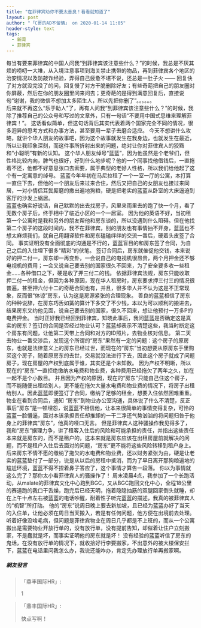 ```yaml
---
title: "在菲律宾劝你不要太善良！看看就知道了"
layout: post
author: "「C哥的AD不留情」 on 2020-01-14 11:05"
header-style: text
tags:
  - 新闻
  - 菲律宾
---
```


每当有要来菲律宾的中国人问我“到菲律宾该注意些什么？”的时候，我总是不厌其烦的唠叨一大堆，从入境注意事项到海关禁止携带的物品，再到菲律宾各个地区的治安情况以及防敲诈经验，弄得自己疲惫不堪不说，还总是一肚子火 —— 回复快了对方就没完没了的问，回复慢了对方干脆删除好友；有些奇葩把自己的朋友圈对你屏蔽，然后在你的朋友圈里问来问去；更奇葩的是得到满意回复后，直接说句“谢谢，我的微信不想加太多陌生人，所以先把你删了”。。。。。。<input type="hidden" value="菲乐园提供">
<br>
后来就不再这么“乐于助人”了，再有人问我“到菲律宾该注意些什么？”的时候，我除了推荐自己的公众号和写过的文章外，只有一句话“不要用中国式思维来理解菲律宾！”。
这话看似简单，但这句话背后其实代表着两个国家完全不同的情况，很多迥异的思考方式和办事方法，甚至要用一辈子去磨合适应。
今天不想讲什么攻略，就讲个华人朋友的故事吧，因为这个故事就发生在我身边，也就发生在最近，所以让我印象深刻，而这件事所折射出来的问题，绝对让你对菲律宾人的狡黠和“小聪明”有新的认知。
这个华人朋友绰号“蓝蓝”，因为他虽然是个老爷们，但性格比较内向，脾气也很好，好到什么地步呢？他的一个同事找他借钱后，一直拖着不还，他都不好意思张口去索要，属于典型的老好人性格，所以我们给他起了这个有一定寓意的绰号。
蓝蓝今年年初在马尼拉租了一个一室一厅的公寓，本打算一直住下去，但他的一个朋友后来过来合住，然后又把自己的女朋友也接过来同居，一对小情侣耳鬓厮磨的撒出遍地狗粮，硬是把老实的蓝蓝从卧室的大床逼迫到客厅的沙发上蜗居。
<br>
蓝蓝也确实好说话，自己默默的出去找房子，风里来雨里去的跑了快一个月，看了无数个房子后，终于相中了临近小区的一个一居室。
因为他的英语不好，当初租第一个公寓时是我和另外的朋友帮他和房东谈的，所以没遇到什么阻碍。但在他找第二个房子的这段时间内，我不在菲律宾，别的朋友也有事情抽不开身，蓝蓝也不想太麻烦我们，就自己用翻译软件和房东磕磕绊绊的交流一番后，硬着头皮签了合同。
事实证明没有全面彻底的沟通是不行的，蓝蓝盲目的和房东签了合同，为自己之后的入住埋下很多“精彩”的伏笔。
签订合同后，房东就催促他交钱，本来说好的押二付一，房东却一再变卦，一会说自己的电视机很昂贵，两个月押金还不够电视机的费用；一会又说自己要去别的国家很久不回来，为了安全要多收一些租金……各种借口之下，硬是收了押三付二的钱。
依据菲律宾法规，房东只能收取押二付一的租金，但因为各种原因，现在华人租房时，房东要求押三付三的情况很普遍，甚至押六付十二的奇葩合同也有，并且，很多华人并不认为这是不正常现象，反而很“体谅”房东，认为这是房源紧张的合理现象。
善良的蓝蓝相信了房东的种种说辞，在房东巧舌如簧的算计下多交了不少钱，本以为可以顺利的搬进去，结果房东又约他见面，说自己要去别的国家，很久不回来，想让他预付一万多P的电费押金。
当时正好我已经回到菲律宾，知晓此事后，我问蓝蓝是否确定这是真实的房东？签订的合同是否经过物业认可？蓝蓝却表示不清楚这些，我当时断定这个房东有问题，让他第二天带上合同和对方的ID照片，去物业核对信息。
第二天去物业一番交涉后，发现这个所谓的“房东”果然有一定的问题：这个房子的原房东，也就是法律意义上的房东已经过世，而现在的“房东”当初想要从原房东手里购买这个房子，随着原房东的去世，交易就没法进行下去，因此这个房子就成了问题房子，现在房屋的产权到底属于谁，其实还是个未知数。
因为产权不明晰，所以现在的“房东”一直拒绝缴纳水电费和物业费，各种费用已经拖欠了两年之久，加在一起不是个小数目。
并且因为产权的原因，现在的“房东”只能自己住这个房子，而不能随便出租给别人，更不能在拖欠大量水电费和物业费的情况下，将房子出租给别人。因此蓝蓝即便签订了合同，缴纳了足够的租金，想要入住依然困难重重。
物业在看到合同后，通知 “房东”到物业办公室沟通，具体说了什么不清楚，反正事后“房东”是一顿埋怨，说蓝蓝不相信他，让本来很简单的事情变得复杂，可怜的蓝蓝一脸懵逼，面对本该承担责任却推卸的一干二净还气势汹汹的将问题归咎于他身上的菲律宾“房东”，他真的哑口无言。
但是菲律宾人这种骚操作我见得多了，我和“房东”据理力争，讲了租客入住后的风险和可能承担的责任，并指出这些责任本来就是房东的，而不是租户的，这本来就是房东应该在出租房屋前就解决的问题，而不是租户入住后去面对的问题，“房东”更不能将这些风险转移到租户身上。
后来房东不情不愿的缴纳了拖欠的水电费和物业费，还以财务紧张为由，硬是让老实的蓝蓝垫付了一部分，说是从以后的房租中抵消，而为了早日离开那狗粮遍地的尴尬环境，蓝蓝不得不捏着鼻子答应了，这个事情才算告一段落。
你以为事情就这么完了？那你太小看菲律宾人的骚操作了！
周末凌晨4点，我参加了一个长跑活动，从malate的菲律宾文化中心跑到BGC，又从BGC跑回文化中心，全程18公里的赛道跑的我口干舌燥，跑完后已经天明，拖着隐隐抽筋的双腿回家倒头就睡，却在上午十点左右被蓝蓝的电话吵醒，耐着性子听完蓝蓝的描述，我真的被菲律宾人的“机智”所打动。
他的“房东”说周日晚上要去新加坡，且已经为蓝蓝办好了当天的入住单，让他必须在周日当天搬入，若是有任何问题，他方便在出境前去处理。
听着好像没啥毛病，但问题是菲律宾物业在周日几乎都是不上班的，而从一个公寓搬出是需要物业开放行单的，没有放行单，没有提前告知，却催着让住户立刻搬家，不是蠢就是坏，而事实证明他的房东就是坏！
没有经验的蓝蓝听信了房东的鬼话，在没有放行单的情况下，就收拾好行李要搬家，不出意外的被大楼保安拦下，蓝蓝在电话里问我怎么办，我说还能咋办，肯定先办理放行单再搬家啊。
<br>

##### 網友發言 
> 「鼎丰国际HR」:
> <p>1</p>

> 「鼎丰国际HR」:
> <p>快点写啊！</p>


